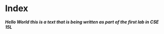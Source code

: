 # Index
_**Hello World this is a text that is being written as part of the first lab in CSE 15L**_

